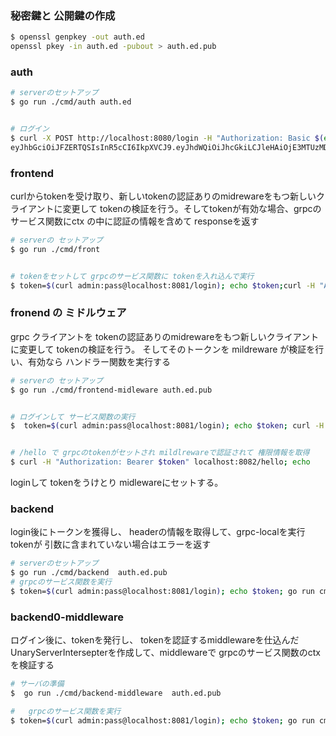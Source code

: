 
### 秘密鍵と 公開鍵の作成
```sh
$ openssl genpkey -out auth.ed
openssl pkey -in auth.ed -pubout > auth.ed.pub
```

### auth 
```sh
# serverのセットアップ
$ go run ./cmd/auth auth.ed


# ログイン
$ curl -X POST http://localhost:8080/login -H "Authorization: Basic $(echo -n 'admin:pass' | base64)"
eyJhbGciOiJFZERTQSIsInR5cCI6IkpXVCJ9.eyJhdWQiOiJhcGkiLCJleHAiOjE3MTUzMDg0NDQsImlhdCI6MTcxNTMwODM4NCwiaXNzIjoiaHR0cDovL2xvY2FsaG9zdDo4MDgxIiwibmJmIjoxNzE1MzA4Mzg0LCJyb2xlcyI6WyJhZG1pbiIsImJhc2ljIl0sInVzZX.....
``` 

### frontend 
curlからtokenを受け取り、新しいtokenの認証ありのmidrewareをもつ新しいクライアントに変更して
tokenの検証を行う。そしてtokenが有効な場合、grpcのサービス関数にctx の中に認証の情報を含めて responseを返す

```sh
# serverの セットアップ
$ go run ./cmd/front


# tokenをセットして grpcのサービス関数に tokenを入れ込んで実行
$ token=$(curl admin:pass@localhost:8081/login); echo $token;curl -H "Authorization: Bearer $token" localhost:8082/hello;echo
```


### fronend の ミドルウェア
grpc クライアントを tokenの認証ありのmidrewareをもつ新しいクライアントに変更して
tokenの検証を行う。
そしてそのトークンを mildreware が検証を行い、有効なら ハンドラー関数を実行する

```sh
# serverの セットアップ
$ go run ./cmd/frontend-midleware auth.ed.pub 


# ログインして サービス関数の実行
$  token=$(curl admin:pass@localhost:8081/login); echo $token; curl -H "Authorization: Bearer $token" localhost:8082/hello; echo


# /hello で grpcのtokenがセットされ mildlrewareで認証されて 権限情報を取得
$ curl -H "Authorization: Bearer $token" localhost:8082/hello; echo
```
loginして tokenをうけとり midlewareにセットする。




### backend 
login後にトークンを獲得し、 headerの情報を取得して、grpc-localを実行
tokenが 引数に含まれていない場合はエラーを返す

```sh
# serverのセットアップ
$ go run ./cmd/backend  auth.ed.pub
# grpcのサービス関数を実行
$ token=$(curl admin:pass@localhost:8081/login); echo $token; go run cmd/grpc-local/main.go $token echo
```



### backend0-middleware
ログイン後に、tokenを発行し、 tokenを認証するmiddlewareを仕込んだ UnaryServerIntersepterを作成して、middlewareで grpcのサービス関数のctxを検証する

```sh
# サーバの準備
$  go run ./cmd/backend-middleware  auth.ed.pub

#   grpcのサービス関数を実行
$ token=$(curl admin:pass@localhost:8081/login); echo $token; go run cmd/grpc-local/main.go $token echo
```








